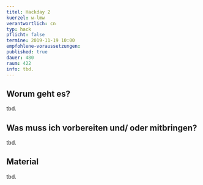 ```yaml
---
titel: Hackday 2
kuerzel: w-lmw
verantwortlich: cn
typ: hack
pflicht: false
termine: 2019-11-19 10:00
empfohlene-voraussetzungen:
published: true
dauer: 480
raum: 422
info: tbd.
---
```


## Worum geht es?
tbd.

## Was muss ich vorbereiten und/ oder mitbringen?
tbd.

## Material
tbd.